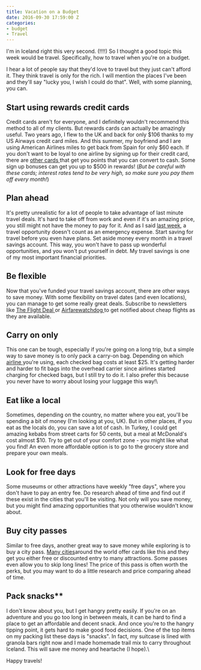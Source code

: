 ```yaml
---
title: Vacation on a Budget
date: 2016-09-30 17:59:00 Z
categories:
- budget
- Travel
---
```


I'm in Iceland right this very second. (!!!!) So I thought a good topic this week would be travel. Specifically, how to travel when you're on a budget. 

I hear a lot of people say that they'd love to travel but they just can't afford it. They think travel is only for the rich. I will mention the places I've been and they'll say "lucky you, I wish I could do that". Well, with some planning, you can.

## Start using rewards credit cards

Credit cards aren't for everyone, and I definitely wouldn't recommend this method to all of my clients. But rewards cards can actually be amazingly useful. Two years ago, I flew to the UK and back for only $106 thanks to my US Airways credit card miles. And this summer, my boyfriend and I are using American Airlines miles to get back from Spain for only $60 each. If you don't want to be loyal to one airline by signing up for their credit card, there are [other cards ](https://www.creditkarma.com/credit-cards/rewards-cards)that get you points that you can convert to cash. Some sign up bonuses can get you up to $500 in rewards! (*But be careful with these cards; interest rates tend to be very high, so make sure you pay them off every month!*)

## Plan ahead

It's pretty unrealistic for a lot of people to take advantage of last minute travel deals. It's hard to take off from work and even if it's an amazing price, you still might not have the money to pay for it. And as I said [last week](http://us13.campaign-archive2.com/?u=7b0d49f10f1aef89a45167c3b&id=89a927a65a), a travel opportunity doesn't count as an emergency expense. Start saving for travel before you even have plans. Set aside money every month in a travel savings account. This way, you won't have to pass up wonderful opportunities, and you won't put yourself in debt. My travel savings is one of my most important financial priorities.

## Be flexible

Now that you've funded your travel savings account, there are other ways to save money. With some flexibility on travel dates (and even locations), you can manage to get some really great deals. Subscribe to newsletters like [The Flight Deal ](http://www.theflightdeal.com/)or [Airfarewatchdog ](http://www.airfarewatchdog.com/)to get notified about cheap flights as they are available.

## Carry on only

This one can be tough, especially if you're going on a long trip, but a simple way to save money is to only pack a carry-on bag. Depending on which [airline ](https://www.tripadvisor.com/AirlineFees)you're using, each checked bag costs at least $25. It's getting harder and harder to fit bags into the overhead carrier since airlines started charging for checked bags, but I still try to do it. I also prefer this because you never have to worry about losing your luggage this way!\

## Eat like a local

Sometimes, depending on the country, no matter where you eat, you'll be spending a bit of money (I'm looking at you, UK). But in other places, if you eat as the locals do, you can save a lot of cash. In Turkey, I could get amazing kebabs from street carts for 50 cents, but a meal at McDonald's cost almost $10. Try to get out of your comfort zone - you might like what you find! An even more affordable option is to go to the grocery store and prepare your own meals. 

## Look for free days

Some museums or other attractions have weekly "free days", where you don't have to pay an entry fee. Do research ahead of time and find out if these exist in the cities that you'll be visiting. Not only will you save money, but you might find amazing opportunities that you otherwise wouldn't know about.

## Buy city passes

Similar to free days, another great way to save money while exploring is to buy a city pass. [Many cities](http://www.citypass.com/)around the world offer cards like this and they get you either free or discounted entry to many attractions. Some passes even allow you to skip long lines! The price of this pass is often worth the perks, but you may want to do a little research and price comparing ahead of time.

## Pack snacks**

I don't know about you, but I get hangry pretty easily. If you're on an adventure and you go too long in between meals, it can be hard to find a place to get an affordable and decent snack. And once you're to the hangry tipping point, it gets hard to make good food decisions. One of the top items on my packing list these days is "snacks". In fact, my suitcase is lined with granola bars right now and I made homemade trail mix to carry throughout Iceland. This will save me money and heartache (I hope).\

Happy travels!
